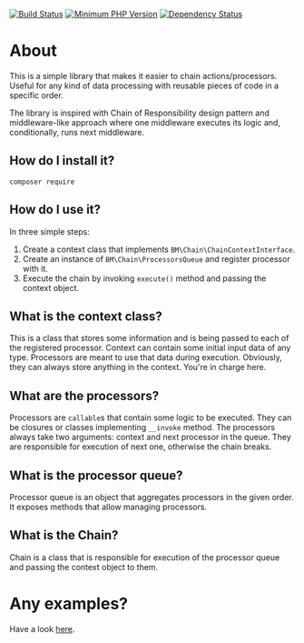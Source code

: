 [![Build Status](https://travis-ci.org/bartosz-maciaszek/chain.svg?branch=master)](https://travis-ci.org/bartosz-maciaszek/chain)
[![Minimum PHP Version](https://img.shields.io/badge/php-%3E%3D%207.0-8892BF.svg)](https://php.net/)
[![Dependency Status](https://www.versioneye.com/user/projects/57dd386c037c2000458f6b5a/badge.svg?style=flat)](https://www.versioneye.com/user/projects/57dd386c037c2000458f6b5a)

# About

This is a simple library that makes it easier to chain
actions/processors. Useful for any kind of data processing with reusable
pieces of code in a specific order.

The library is inspired with Chain of Responsibility design pattern and
middleware-like approach where one middleware executes its logic and,
conditionally, runs next middleware.

## How do I install it?

    composer require 

## How do I use it?

In three simple steps:

1. Create a context class that implements `BM\Chain\ChainContextInterface`.
2. Create an instance of `BM\Chain\ProcessorsQueue` and register processor with it.
3. Execute the chain by invoking `execute()` method and passing the context object.

## What is the context class?

This is a class that stores some information and is being passed to each
of the registered processor. Context can contain some initial input data
of any type. Processors are meant to use that data during execution.
Obviously, they can always store anything in the context. You're in
charge here.

## What are the processors?

Processors are `callable`s that contain some logic to be executed. They
can be closures or classes implementing `__invoke` method. The
processors always take two arguments: context and next processor in the
queue. They are responsible for execution of next one, otherwise the
chain breaks.

## What is the processor queue?

Processor queue is an object that aggregates processors in the given
order. It exposes methods that allow managing processors.
 
## What is the Chain?

Chain is a class that is responsible for execution of the processor
queue and passing the context object to them.

# Any examples?

Have a look [here](examples).
